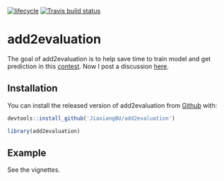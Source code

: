 
[![lifecycle](https://img.shields.io/badge/lifecycle-experimental-orange.svg)](https://www.tidyverse.org/lifecycle/#experimental)
[![Travis build
status](https://travis-ci.org/JiaxiangBU/add2evaluation.svg?branch=master)](https://travis-ci.org/JiaxiangBU/add2evaluation)

<!-- README.md is generated from README.Rmd. Please edit that file -->

# add2evaluation

The goal of add2evaluation is to help save time to train model and get
prediction in this
[contest](www.dcjingsai.com/common/cmpt/国能日新光伏功率预测大赛_竞赛信息.html).
Now I post a discussion
[here](http://www.dcjingsai.com/common/bbs/topicDetails.html?tid=2515).

## Installation

You can install the released version of add2evaluation from
[Github](https://github.com/JiaxiangBU/add2evaluation) with:

``` r
devtools::install_github('JiaxiangBU/add2evaluation')
```

``` r
library(add2evaluation)
```

## Example

See the vignettes.
